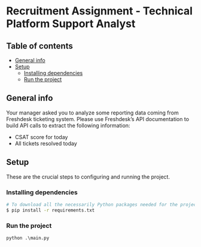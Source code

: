 # Recruitment Assignment - Technical Platform Support Analyst

## Table of contents

- [General info](#general-info)
- [Setup](#setup)
  - [Installing dependencies](#installing-dependencies)
  - [Run the project](#run-the-project)

## General info

Your manager asked you to analyze some reporting data coming from Freshdesk ticketing system.
Please use Freshdesk’s API documentation to build API calls to extract the following information:

- CSAT score for today
- All tickets resolved today

## Setup

These are the crucial steps to configuring and running the project.

### Installing dependencies

```bash
# To download all the necessarily Python packages needed for the project
$ pip install -r requirements.txt
```

### Run the project

```python
python .\main.py
```